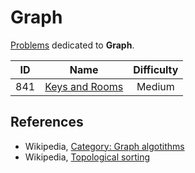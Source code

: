 # Graph

[Problems](https://leetcode.com/tag/graph/) dedicated to **Graph**.

|  ID   |                              Name                               | Difficulty |
| :---: | :-------------------------------------------------------------: | :--------: |
|  841  | [Keys and Rooms](https://leetcode.com/problems/keys-and-rooms/) |   Medium   |

## References

* Wikipedia, [Category: Graph algotithms](https://en.wikipedia.org/wiki/Category:Graph_algorithms)
* Wikipedia, [Topological sorting](https://en.wikipedia.org/wiki/Topological_sorting)
